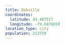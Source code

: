 ```yaml
---
title: Oakville
coordinates:
  latitude: 43.467517
  longitude: -79.6876659
location_type: city
population: 213759
---
```

